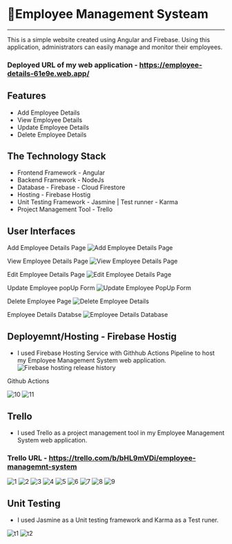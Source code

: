 # 👋Employee Management Systeam
<hr>

This is a simple website created using Angular and Firebase. 
Using this application, administrators can easily manage and monitor their employees.

### Deployed URL of my web application - https://employee-details-61e9e.web.app/

## Features

- Add Employee Details
- View Employee Details
- Update Employee Details
- Delete Employee Details 

## The Technology Stack

- Frontend Framework - Angular
- Backend Framework - NodeJs
- Database - Firebase - Cloud Firestore 
- Hosting - Firebase Hostig
- Unit Testing Framework - Jasmine | Test runner - Karma 
- Project Management Tool - Trello

## User Interfaces

Add Employee Details Page
![Add Employee Details Page](https://user-images.githubusercontent.com/56311015/133385054-20e94639-1790-440b-95c6-9a45ad404074.PNG)

View Employee Details Page
![View Employee Details Page](https://user-images.githubusercontent.com/56311015/133385123-b21f6b0e-6920-41e5-81ed-0d0b47f82aa6.PNG)

Edit Employee Details Page
![Edit Employee Details Page](https://user-images.githubusercontent.com/56311015/133385162-a41f6d43-1f34-49e0-a650-976121116a5e.PNG)

Update Employee popUp Form
![Update Employee PopUp Form](https://user-images.githubusercontent.com/56311015/133385198-384221ca-2f4e-4d6b-a886-9d63018db912.PNG)

Delete Employee Page
![Delete Employee Details](https://user-images.githubusercontent.com/56311015/133385347-25af0451-ff89-4af6-9b9e-5ef140b203d1.PNG)

Employee Details Databse
![Employee Details Database](https://user-images.githubusercontent.com/56311015/133415119-6fd01cb5-24e5-41b3-9f2e-7419381d5841.PNG)

## Deployemnt/Hosting - Firebase Hostig

- I used Firebase Hosting Service with Githhub Actions Pipeline to host my Employee Management System web application.
![Firebase hosting release history](https://user-images.githubusercontent.com/56311015/133416519-7b9c7eba-fbdd-4e04-ab91-0ca0ac535141.PNG)

Github Actions

![10](https://user-images.githubusercontent.com/56311015/137109833-e18a2211-0870-4092-bc80-07de2acc32b0.PNG)
![11](https://user-images.githubusercontent.com/56311015/137109852-b3d9cf2e-21c9-44ee-a75e-d6b06a6cd720.PNG)

## Trello

- I used Trello as a project management tool in my Employee Management System web application.

### Trello URL - https://trello.com/b/bHL9mVDi/employee-managemnt-system


![1](https://user-images.githubusercontent.com/56311015/137108115-d0ecd413-2613-4f61-8f3e-b3558ffd0e30.PNG)
![2](https://user-images.githubusercontent.com/56311015/137108168-e354287c-93ca-4c36-9dc4-a6cb5de4cb77.PNG)
![3](https://user-images.githubusercontent.com/56311015/137108182-91aa262a-9a23-4670-bc07-775d1d27b7bb.PNG)
![4](https://user-images.githubusercontent.com/56311015/137108197-c6d2705d-20d7-4f2e-8050-afed2c8f3618.PNG)
![5](https://user-images.githubusercontent.com/56311015/137108202-6901c85d-220f-47bc-add9-7df52a1a1209.PNG)
![6](https://user-images.githubusercontent.com/56311015/137108212-19334abe-0764-4a7d-bcd3-9c53ac62772f.PNG)
![7](https://user-images.githubusercontent.com/56311015/137108217-d517c270-e70c-452c-aeb9-04dad7a428d8.PNG)
![8](https://user-images.githubusercontent.com/56311015/137108224-af33b25f-856f-4f51-9800-ea5a85943e92.PNG)
![9](https://user-images.githubusercontent.com/56311015/137108237-7ef8f74e-482f-4b64-bd69-5c5b8c6dc3a5.PNG)

## Unit Testing 

- I used Jasmine as a Unit testing framework and Karma as a Test runer.


![t1](https://user-images.githubusercontent.com/56311015/137310812-ca9554e1-b4e4-43a2-87c0-ee12fef0ae5d.PNG)
![t2](https://user-images.githubusercontent.com/56311015/137310833-aa3688c7-49a2-44ef-a6c7-b6360390abcb.PNG)
